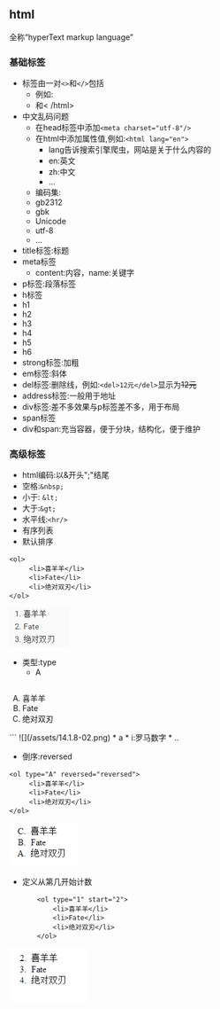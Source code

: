 ## html
全称“hyperText markup language”


### 基础标签
* 标签由一对```<>```和```</>```包括 
	* 例如:
	 * <html >和< /html>
* 中文乱码问题 
	* 在head标签中添加```<meta charset="utf-8"/>```
	* 在html中添加属性值,例如:```<html lang="en">```
		* lang告诉搜索引擎爬虫，网站是关于什么内容的
		 * en:英文
		 * zh:中文
		 * ...
	* 编码集:
	 * gb2312
	 * gbk
	 * Unicode
	 * utf-8
	 * ...
* title标签:标题
* meta标签
	* content:内容，name:关键字
* p标签:段落标签
* h标签
 * h1
 * h2
 * h3
 * h4
 * h5
 * h6
* strong标签:加粗
* em标签:斜体
* del标签:删除线，例如:```<del>12元</del>```显示为<del>12元</del>
* address标签:一般用于地址
* div标签:差不多效果与p标签差不多，用于布局
* span标签
* div和span:充当容器，便于分块，结构化，便于维护

### 高级标签
* html编码:以&开头";"结尾
 * 空格:```&nbsp;```
 * 小于:	```&lt;```
 * 大于:```&gt;```
 * 水平线:```<hr/>```
* 有序列表
 * 默认排序
```
<ol>
	 <li>喜羊羊</li>
	 <li>Fate</li>
	 <li>绝对双刃</li>
</ol>
```
![](/assets/14.1.8-01.png)

 * 类型:type
   * A
   ```
<ol type="A">
<li>喜羊羊</li>
<li>Fate</li>
<li>绝对双刃</li>
</ol>
```
![](/assets/14.1.8-02.png)
   * a
   * i:罗马数字
   * ..
 
 * 倒序:reversed
 ```
 <ol type="A" reversed="reversed">
	  <li>喜羊羊</li>
	  <li>Fate</li>
	  <li>绝对双刃</li>
</ol>
 ```
 
 ![](/assets/14.1.8-03.png)

 * 定义从第几开始计数
 ```
 		<ol type="1" start="2">
			<li>喜羊羊</li>
			<li>Fate</li>
			<li>绝对双刃</li>
		</ol>
 ```
 ![](/assets/14.1.8-04.png)

 
